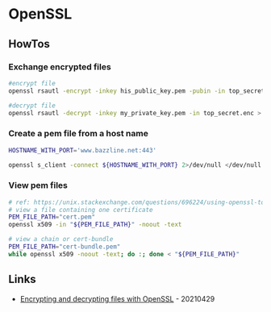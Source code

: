 # OpenSSL

## HowTos

### Exchange encrypted files

```bash
#encrypt file
openssl rsautl -encrypt -inkey his_public_key.pem -pubin -in top_secret.txt -out top_secret.enc

#decrypt file
openssl rsautl -decrypt -inkey my_private_key.pem -in top_secret.enc > top_secret.txt
```

### Create a pem file from a host name

```bash
HOSTNAME_WITH_PORT='www.bazzline.net:443'

openssl s_client -connect ${HOSTNAME_WITH_PORT} 2>/dev/null </dev/null |  sed -ne '/-BEGIN CERTIFICATE-/,/-END CERTIFICATE-/p' > ${HOSTNAME_WITH_PORT%:*}.pem;
```

### View pem files

```bash
# ref: https://unix.stackexchange.com/questions/696224/using-openssl-to-display-all-certificates-of-a-pem-file
# view a file containing one certificate
PEM_FILE_PATH="cert.pem"
openssl x509 -in "${PEM_FILE_PATH}" -noout -text

# view a chain or cert-bundle
PEM_FILE_PATH="cert-bundle.pem"
while openssl x509 -noout -text; do :; done < "${PEM_FILE_PATH}"
```

## Links

* [Encrypting and decrypting files with OpenSSL](https://opensource.com/article/21/4/encryption-decryption-openssl) - 20210429
